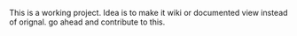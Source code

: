 This is a working project. 
Idea is to make it wiki or documented view instead of orignal.
go ahead and contribute to this.
